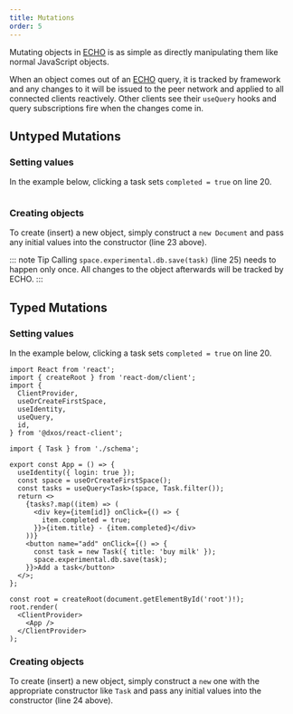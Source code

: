 ```yaml
---
title: Mutations
order: 5
---
```


Mutating objects in [ECHO](../platform/) is as simple as directly manipulating them like normal JavaScript objects.

When an object comes out of an [ECHO](../platform/) query, it is tracked by framework and any changes to it will be issued to the peer network and applied to all connected clients reactively. Other clients see their `useQuery` hooks and query subscriptions fire when the changes come in.

## Untyped Mutations

### Setting values

In the example below, clicking a task sets `completed = true` on line 20.

```tsx{19,23,24} file=./snippets/mutations.tsx#L5-
```
### Creating objects

To create (insert) a new object, simply construct a `new Document` and pass any initial values into the constructor (line 23 above).

::: note Tip
Calling `space.experimental.db.save(task)` (line 25) needs to happen only once. All changes to the object afterwards will be tracked by ECHO.
:::

## Typed Mutations

### Setting values

In the example below, clicking a task sets `completed = true` on line 20.

```tsx{20,24,25} file=./snippets/mutations-typed.tsx#L5-
import React from 'react';
import { createRoot } from 'react-dom/client';
import {
  ClientProvider,
  useOrCreateFirstSpace,
  useIdentity,
  useQuery,
  id,
} from '@dxos/react-client';

import { Task } from './schema';

export const App = () => {
  useIdentity({ login: true });
  const space = useOrCreateFirstSpace();
  const tasks = useQuery<Task>(space, Task.filter());
  return <>
    {tasks?.map((item) => (
      <div key={item[id]} onClick={() => {
        item.completed = true;
      }}>{item.title} - {item.completed}</div>
    ))}
    <button name="add" onClick={() => {
      const task = new Task({ title: 'buy milk' });
      space.experimental.db.save(task);
    }}>Add a task</button>
  </>;
};

const root = createRoot(document.getElementById('root')!);
root.render(
  <ClientProvider>
    <App />
  </ClientProvider>
);
```
### Creating objects

To create (insert) a new object, simply construct a `new` one with the appropriate constructor like `Task` and pass any initial values into the constructor (line 24 above).